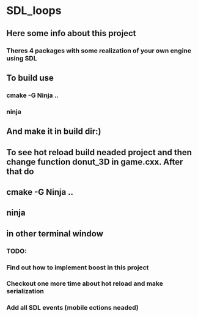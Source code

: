 # SDL_loops
## Here some info about this project
### Theres 4 packages with some realization of your own engine using SDL
## To build use
### cmake -G Ninja ..
### ninja
## And make it in build dir:)
##
## To see hot reload build neaded project and then change function donut_3D in game.cxx. After that do
## cmake -G Ninja ..
## ninja 
## in other terminal window
### TODO:
### Find out how to implement boost in this project
### Checkout one more time about hot reload and make serialization
### Add all SDL events (mobile ections neaded)
